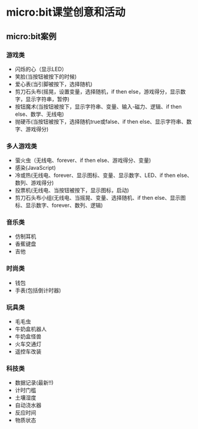 # micro:bit课堂创意和活动

## micro:bit案例

### 游戏类

- 闪烁的心（显示LED）
- 笑脸(当按钮被按下的时候)
- 爱心表(当引脚被按下，选择随机)
- 剪刀石头布(摇晃，设置变量，选择随机，if then else，游戏得分，显示数字，显示字符串，暂停)
- 按钮魔术(当按钮被按下，显示字符串、变量、输入-磁力、逻辑、if then else、数学、无线电)
- 抛硬币(当按钮被按下，选择随机true或false、if then else、显示字符串、数字、游戏得分)

### 多人游戏类

- 萤火虫（无线电、forever、if then else、游戏得分、变量)
- 感染(JavaScript)
- 冷或热(无线电、forever、显示图标、变量、显示数字、LED、if then else、数列、游戏得分)
- 投票机(无线电、当按钮被按下，显示图标，启动)
- 剪刀石头布小组(无线电、当摇晃、变量、选择随机、if then else、显示图标、显示数字、forever、数列、逻辑)

### 音乐类

- 仿制耳机
- 香蕉键盘
- 吉他

### 时尚类

- 钱包
- 手表(包括倒计时器)

### 玩具类

- 毛毛虫
- 牛奶盒机器人
- 牛奶盒怪兽
- 火车交通灯
- 遥控车改装

### 科技类

- 数据记录(最新!!)
- 计时门槛
- 土壤湿度
- 自动浇水器
- 反应时间
- 物质状态
